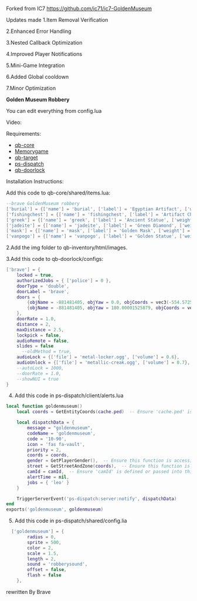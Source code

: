 Forked from IC7 https://github.com/ic71/ic7-GoldenMuseum

Updates made
1.Item Removal Verification

2.Enhanced Error Handling

3.Nested Callback Optimization

4.Improved Player Notifications

5.Mini-Game Integration

6.Added Global cooldown

7.Minor Optimization

**Golden Museum Robbery**

You can edit everything from config.lua

Video: 

Requirements:

* [qb-core](https://github.com/qbcore-framework/qb-core)
* [Memorygame](https://github.com/pushkart2/memorygame)
* [qb-target](https://github.com/qbcore-framework/qb-target)
* [ps-dispatch](https://github.com/Project-Sloth/ps-dispatch)
* [qb-doorlock](https://github.com/qbcore-framework/qb-doorlock)

Installation Instructions:

Add this code to qb-core/shared/items.lua:


```lua
--brave GoldenMuseum robbery
['burial'] = {['name'] = 'burial', ['label'] = 'Egyptian Artifact', ['weight'] = 1000, ['type'] = 'item', ['image'] = 'burial-mask.png', ['unique'] = false, ['useable'] = true, ['shouldClose'] = true, ['combinable'] = nil, ['description'] = 'An Egyptian artifact from the Golden Museum'},
['fishingchest'] = {['name'] = 'fishingchest', ['label'] = 'Artifact Chest', ['weight'] = 1000, ['type'] = 'item', ['image'] = 'fishingchest.png', ['unique'] = false, ['useable'] = true, ['shouldClose'] = true, ['combinable'] = nil, ['description'] = 'Artifact chest from the Golden Museum'},
['greek'] = {['name'] = 'greek', ['label'] = 'Ancient Statue', ['weight'] = 1000, ['type'] = 'item', ['image'] = 'greek-bust.png', ['unique'] = false, ['useable'] = true, ['shouldClose'] = true, ['combinable'] = nil, ['description'] = 'Ancient statue from the Golden Museum'},
['jadeite'] = {['name'] = 'jadeite', ['label'] = 'Green Diamond', ['weight'] = 1000, ['type'] = 'item', ['image'] = 'jadeite-stone.png', ['unique'] = false, ['useable'] = true, ['shouldClose'] = true, ['combinable'] = nil, ['description'] = 'Green diamond from the Golden Museum'},
['mask'] = {['name'] = 'mask', ['label'] = 'Golden Mask', ['weight'] = 1000, ['type'] = 'item', ['image'] = 'vip_mask.png', ['unique'] = false, ['useable'] = false, ['shouldClose'] = false, ['combinable'] = nil, ['description'] = 'Golden mask from the Golden Museum'},
['vanpogo'] = {['name'] = 'vanpogo', ['label'] = 'Golden Statue', ['weight'] = 1000, ['type'] = 'item', ['image'] = 'vanpogo.png', ['unique'] = false, ['useable'] = false, ['shouldClose'] = false, ['combinable'] = nil, ['description'] = 'Golden statue from the Golden Museum'},


```
2.Add the img folder to qb-inventory/html/images.


3.Add this code to qb-doorlock/configs:
```lua
['brave'] = {
    locked = true,
    authorizedJobs = { ['police'] = 0 },
    doorType = 'double',
    doorLabel = 'brave',
    doors = {
        {objName = -881481405, objYaw = 0.0, objCoords = vec3(-554.572510, -617.887939, 35.073013)},
        {objName = -881481405, objYaw = 180.00001525879, objCoords = vec3(-556.532288, -617.896790, 35.078335)}
    },
    doorRate = 1.0,
    distance = 2,
    maxDistance = 2.5,
    lockpick = false,
    audioRemote = false,
    slides = false
      --oldMethod = true,
    audioLock = {['file'] = 'metal-locker.ogg', ['volume'] = 0.6},
    audioUnlock = {['file'] = 'metallic-creak.ogg', ['volume'] = 0.7},
    --autoLock = 1000,
    --doorRate = 1.0,
    --showNUI = true
}

```


4. Add this code in ps-dispatch/client/alerts.lua
```lua
local function goldenmuseum()
    local coords = GetEntityCoords(cache.ped)  -- Ensure 'cache.ped' is defined or passed into this function

    local dispatchData = {
        message = "goldenmuseum", 
        codeName = 'goldenmuseum',
        code = '10-90',
        icon = 'fas fa-vault',
        priority = 2,
        coords = coords,
        gender = GetPlayerGender(),  -- Ensure this function is accessible
        street = GetStreetAndZone(coords),  -- Ensure this function is accessible
        camId = camId,  -- Ensure 'camId' is defined or passed into this function
        alertTime = nil,
        jobs = { 'leo' }
    }

    TriggerServerEvent('ps-dispatch:server:notify', dispatchData)
end
exports('goldenmuseum', goldenmuseum)

```
5. Add this code in ps-dispatch/shared/config.lia

```lua
  ['goldenmuseum'] = {
        radius = 0,
        sprite = 500,
        color = 2,
        scale = 1.5,
        length = 2,
        sound = 'robberysound',
        offset = false,
        flash = false
    },
```
rewritten By Brave

